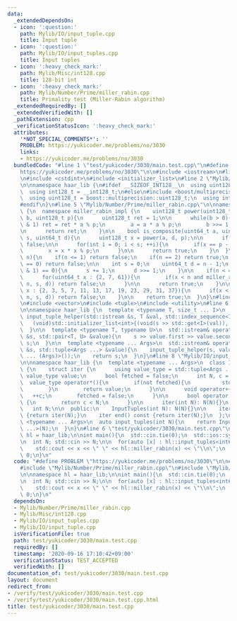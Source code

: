 ```yaml
---
data:
  _extendedDependsOn:
  - icon: ':question:'
    path: Mylib/IO/input_tuple.cpp
    title: Input tuple
  - icon: ':question:'
    path: Mylib/IO/input_tuples.cpp
    title: Input tuples
  - icon: ':heavy_check_mark:'
    path: Mylib/Misc/int128.cpp
    title: 128-bit int
  - icon: ':heavy_check_mark:'
    path: Mylib/Number/Prime/miller_rabin.cpp
    title: Primality test (Miller-Rabin algorithm)
  _extendedRequiredBy: []
  _extendedVerifiedWith: []
  _pathExtension: cpp
  _verificationStatusIcon: ':heavy_check_mark:'
  attributes:
    '*NOT_SPECIAL_COMMENTS*': ''
    PROBLEM: https://yukicoder.me/problems/no/3030
    links:
    - https://yukicoder.me/problems/no/3030
  bundledCode: "#line 1 \"test/yukicoder/3030/main.test.cpp\"\n#define PROBLEM \"\
    https://yukicoder.me/problems/no/3030\"\n\n#include <iostream>\n#line 2 \"Mylib/Number/Prime/miller_rabin.cpp\"\
    \n#include <cstdint>\n#include <initializer_list>\n#line 2 \"Mylib/Misc/int128.cpp\"\
    \n\nnamespace haar_lib {\n#ifdef __SIZEOF_INT128__\n  using uint128_t = __uint128_t;\n\
    \  using int128_t = __int128_t;\n#else\n#include <boost/multiprecision/cpp_int.hpp>\n\
    \  using uint128_t = boost::multiprecision::uint128_t;\n  using int128_t = boost::multiprecision::int128_t;\n\
    #endif\n}\n#line 5 \"Mylib/Number/Prime/miller_rabin.cpp\"\n\nnamespace haar_lib\
    \ {\n  namespace miller_rabin_impl {\n    uint128_t power(uint128_t a, uint128_t\
    \ b, uint128_t p){\n      uint128_t ret = 1;\n\n      while(b > 0){\n        if(b\
    \ & 1) ret = ret * a % p;\n        a = a * a % p;\n        b >>= 1;\n      }\n\
    \n      return ret;\n    }\n\n    bool is_composite(uint64_t a, uint64_t p, int\
    \ s, uint64_t d){\n      uint128_t x = power(a, d, p);\n\n      if(x == 1) return\
    \ false;\n\n      for(int i = 0; i < s; ++i){\n        if(x == p - 1) return false;\n\
    \        x = x * x % p;\n      }\n\n      return true;\n    }\n  }\n\n  bool miller_rabin(uint64_t\
    \ n){\n    if(n <= 1) return false;\n    if(n == 2) return true;\n    if(n % 2\
    \ == 0) return false;\n\n    int s = 0;\n    uint64_t d = n - 1;\n    while((d\
    \ & 1) == 0){\n      s += 1;\n      d >>= 1;\n    }\n\n    if(n < 4759123141){\n\
    \      for(uint64_t x : {2, 7, 61}){\n        if(x < n and miller_rabin_impl::is_composite(x,\
    \ n, s, d)) return false;\n      }\n\n      return true;\n    }\n\n    for(uint64_t\
    \ x : {2, 3, 5, 7, 11, 13, 17, 19, 23, 29, 31, 37}){\n      if(x < n and miller_rabin_impl::is_composite(x,\
    \ n, s, d)) return false;\n    }\n\n    return true;\n  }\n}\n#line 3 \"Mylib/IO/input_tuples.cpp\"\
    \n#include <vector>\n#include <tuple>\n#include <utility>\n#line 6 \"Mylib/IO/input_tuple.cpp\"\
    \n\nnamespace haar_lib {\n  template <typename T, size_t ... I>\n  static void\
    \ input_tuple_helper(std::istream &s, T &val, std::index_sequence<I ...>){\n \
    \   (void)std::initializer_list<int>{(void(s >> std::get<I>(val)), 0) ...};\n\
    \  }\n\n  template <typename T, typename U>\n  std::istream& operator>>(std::istream\
    \ &s, std::pair<T, U> &value){\n    s >> value.first >> value.second;\n    return\
    \ s;\n  }\n\n  template <typename ... Args>\n  std::istream& operator>>(std::istream\
    \ &s, std::tuple<Args ...> &value){\n    input_tuple_helper(s, value, std::make_index_sequence<sizeof\
    \ ... (Args)>());\n    return s;\n  }\n}\n#line 8 \"Mylib/IO/input_tuples.cpp\"\
    \n\nnamespace haar_lib {\n  template <typename ... Args>\n  class InputTuples\
    \ {\n    struct iter {\n      using value_type = std::tuple<Args ...>;\n     \
    \ value_type value;\n      bool fetched = false;\n      int N, c = 0;\n\n    \
    \  value_type operator*(){\n        if(not fetched){\n          std::cin >> value;\n\
    \        }\n        return value;\n      }\n\n      void operator++(){\n     \
    \   ++c;\n        fetched = false;\n      }\n\n      bool operator!=(iter &) const\
    \ {\n        return c < N;\n      }\n\n      iter(int N): N(N){}\n    };\n\n \
    \   int N;\n\n  public:\n    InputTuples(int N): N(N){}\n\n    iter begin() const\
    \ {return iter(N);}\n    iter end() const {return iter(N);}\n  };\n\n  template\
    \ <typename ... Args>\n  auto input_tuples(int N){\n    return InputTuples<Args\
    \ ...>(N);\n  }\n}\n#line 6 \"test/yukicoder/3030/main.test.cpp\"\n\nnamespace\
    \ hl = haar_lib;\n\nint main(){\n  std::cin.tie(0);\n  std::ios::sync_with_stdio(false);\n\
    \n  int N; std::cin >> N;\n\n  for(auto [x] : hl::input_tuples<int64_t>(N)){\n\
    \    std::cout << x << \" \" << hl::miller_rabin(x) << \"\\n\";\n  }\n\n  return\
    \ 0;\n}\n"
  code: "#define PROBLEM \"https://yukicoder.me/problems/no/3030\"\n\n#include <iostream>\n\
    #include \"Mylib/Number/Prime/miller_rabin.cpp\"\n#include \"Mylib/IO/input_tuples.cpp\"\
    \n\nnamespace hl = haar_lib;\n\nint main(){\n  std::cin.tie(0);\n  std::ios::sync_with_stdio(false);\n\
    \n  int N; std::cin >> N;\n\n  for(auto [x] : hl::input_tuples<int64_t>(N)){\n\
    \    std::cout << x << \" \" << hl::miller_rabin(x) << \"\\n\";\n  }\n\n  return\
    \ 0;\n}\n"
  dependsOn:
  - Mylib/Number/Prime/miller_rabin.cpp
  - Mylib/Misc/int128.cpp
  - Mylib/IO/input_tuples.cpp
  - Mylib/IO/input_tuple.cpp
  isVerificationFile: true
  path: test/yukicoder/3030/main.test.cpp
  requiredBy: []
  timestamp: '2020-09-16 17:10:42+09:00'
  verificationStatus: TEST_ACCEPTED
  verifiedWith: []
documentation_of: test/yukicoder/3030/main.test.cpp
layout: document
redirect_from:
- /verify/test/yukicoder/3030/main.test.cpp
- /verify/test/yukicoder/3030/main.test.cpp.html
title: test/yukicoder/3030/main.test.cpp
---
```

